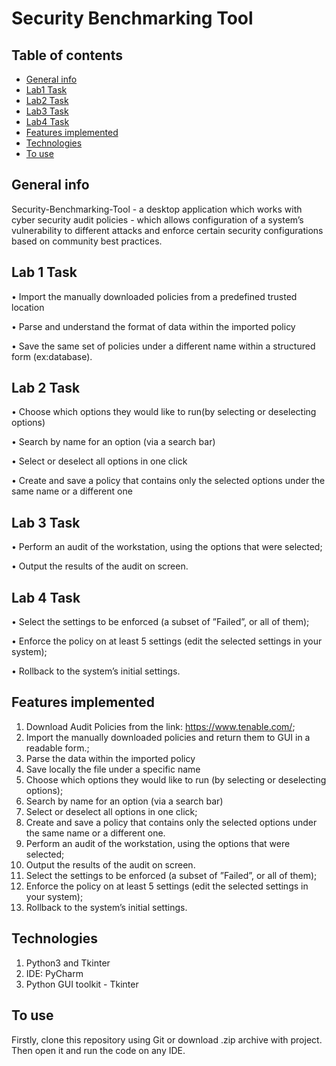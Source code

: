 # Security Benchmarking Tool

## Table of contents
* [General info](#general-info)
* [Lab1 Task](#lab-1-task)
* [Lab2 Task](#lab-2-task)
* [Lab3 Task](#lab-3-task)
* [Lab4 Task](#lab-4-task)  
* [Features implemented](#features-implemented)
* [Technologies](#technologies)
* [To use](#to-use)
## General info
Security-Benchmarking-Tool - a desktop application which works with cyber security audit policies - which allows configuration of a system’s vulnerability to different attacks and enforce certain security configurations based on community best practices.

## Lab 1 Task
• Import the manually downloaded policies from a predefined trusted location

• Parse and understand the format of data within the imported policy

• Save the same set of policies under a different name within a structured form (ex:database).

## Lab 2 Task
• Choose which options they would like to run(by selecting or deselecting options)

• Search by name for an option (via a search bar)

• Select or deselect all options in one click 

• Create and save a policy that contains only the selected options under the same name or
a different one

## Lab 3 Task
• Perform an audit of the workstation, using the options that were selected;

• Output the results of the audit on screen.

## Lab 4 Task
• Select the settings to be enforced (a subset of ”Failed”, or all of them);

• Enforce the policy on at least 5 settings (edit the selected settings in your system);

• Rollback to the system’s initial settings.

## Features implemented
1. Download Audit Policies from the link: https://www.tenable.com/;
2. Import the manually downloaded policies and return them to GUI in a readable form.;
3. Parse the data within the imported policy
4. Save locally the file under a specific name
5. Choose which options they would like to run (by selecting or deselecting options);
6. Search by name for an option (via a search bar)
7. Select or deselect all options in one click;
8. Create and save a policy that contains only the selected options under the same name or
a different one.
9. Perform an audit of the workstation, using the options that were selected;
10. Output the results of the audit on screen.
11. Select the settings to be enforced (a subset of ”Failed”, or all of them);
12. Enforce the policy on at least 5 settings (edit the selected settings in your system);
13. Rollback to the system’s initial settings.

## Technologies
1. Python3 and Tkinter
2. IDE: PyCharm
3. Python GUI toolkit - Tkinter

## To use
Firstly, clone this repository using Git or download .zip archive with project.
Then open it and run the code on any IDE.

